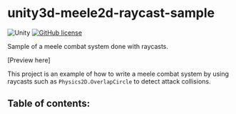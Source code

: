 # unity3d-meele2d-raycast-sample

![Unity](https://img.shields.io/badge/Unity-2021.1.16+-blue)
[![GitHub license](https://img.shields.io/badge/license-MIT-blue.svg)](https://raw.githubusercontent.com/Nauja/unity3d-meele2d-raycast-sample/master/LICENSE)

Sample of a meele combat system done with raycasts.

[Preview here]

This project is an example of how to write a meele combat system by using raycasts such as `Physics2D.OverlapCircle` to detect attack collisions.

## Table of contents:
